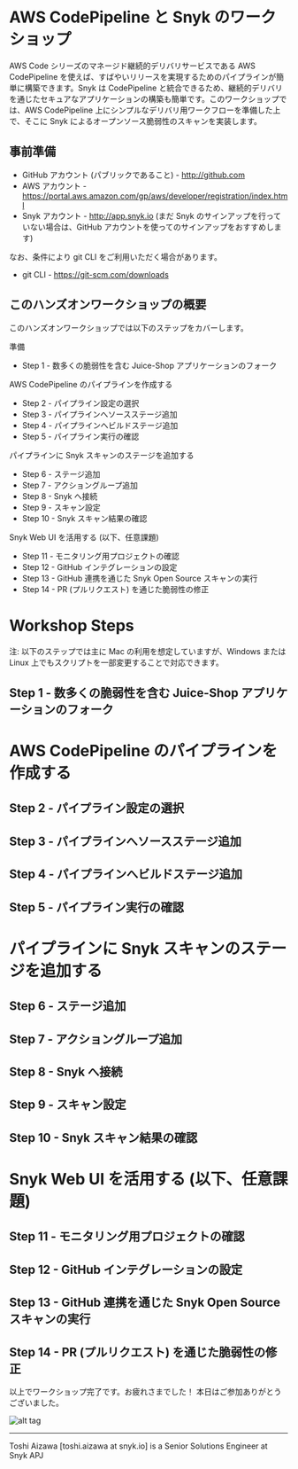 # AWS CodePipeline と Snyk のワークショップ

AWS Code シリーズのマネージド継続的デリバリサービスである AWS CodePipeline を使えば、すばやいリリースを実現するためのパイプラインが簡単に構築できます。Snyk は CodePipeline と統合できるため、継続的デリバリを通じたセキュアなアプリケーションの構築も簡単です。このワークショップでは、AWS CodePipeline 上にシンプルなデリバリ用ワークフローを準備した上で、そこに Snyk によるオープンソース脆弱性のスキャンを実装します。

## 事前準備

* GitHub アカウント (パブリックであること) - http://github.com
* AWS アカウント - https://portal.aws.amazon.com/gp/aws/developer/registration/index.html
* Snyk アカウント - http://app.snyk.io
(まだ Snyk のサインアップを行っていない場合は、GitHub アカウントを使ってのサインアップをおすすめします)

なお、条件により git CLI をご利用いただく場合があります。

* git CLI - https://git-scm.com/downloads

## このハンズオンワークショップの概要

このハンズオンワークショップでは以下のステップをカバーします。

準備

* Step 1 - 数多くの脆弱性を含む Juice-Shop アプリケーションのフォーク

AWS CodePipeline のパイプラインを作成する

* Step 2 - パイプライン設定の選択
* Step 3 - パイプラインへソースステージ追加
* Step 4 - パイプラインへビルドステージ追加
* Step 5 - パイプライン実行の確認

パイプラインに Snyk スキャンのステージを追加する

* Step 6 - ステージ追加
* Step 7 - アクショングループ追加
* Step 8 - Snyk へ接続
* Step 9 - スキャン設定
* Step 10 - Snyk スキャン結果の確認

Snyk Web UI を活用する (以下、任意課題)

* Step 11 - モニタリング用プロジェクトの確認
* Step 12 - GitHub インテグレーションの設定
* Step 13 - GitHub 連携を通じた Snyk Open Source スキャンの実行
* Step 14 - PR (プルリクエスト) を通じた脆弱性の修正

# Workshop Steps

注: 以下のステップでは主に Mac の利用を想定していますが、Windows または Linux 上でもスクリプトを一部変更することで対応できます。

## Step 1 - 数多くの脆弱性を含む Juice-Shop アプリケーションのフォーク

# AWS CodePipeline のパイプラインを作成する

## Step 2 - パイプライン設定の選択
## Step 3 - パイプラインへソースステージ追加
## Step 4 - パイプラインへビルドステージ追加
## Step 5 - パイプライン実行の確認

# パイプラインに Snyk スキャンのステージを追加する

## Step 6 - ステージ追加
## Step 7 - アクショングループ追加
## Step 8 - Snyk へ接続
## Step 9 - スキャン設定
## Step 10 - Snyk スキャン結果の確認

# Snyk Web UI を活用する (以下、任意課題)

## Step 11 - モニタリング用プロジェクトの確認
## Step 12 - GitHub インテグレーションの設定
## Step 13 - GitHub 連携を通じた Snyk Open Source スキャンの実行
## Step 14 - PR (プルリクエスト) を通じた脆弱性の修正


以上でワークショップ完了です。お疲れさまでした！
本日はご参加ありがとうございました。

![alt tag](https://i.ibb.co/7tnp1B6/snyk-logo.png)

<hr />
Toshi Aizawa [toshi.aizawa at snyk.io] is a Senior Solutions Engineer at Snyk APJ
